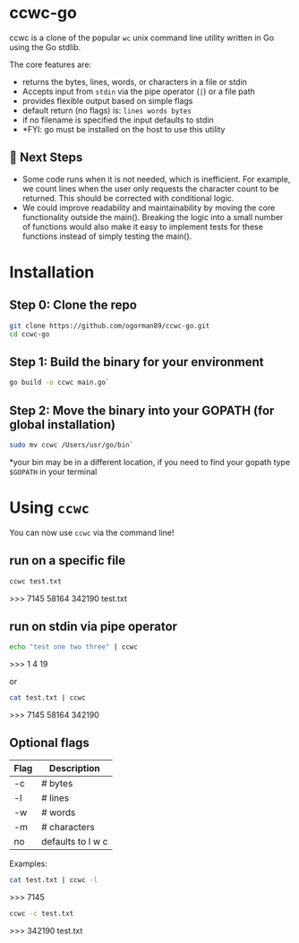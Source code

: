 # ccwc-go
ccwc is a clone of the popular `wc` unix command line utility written in Go using the Go stdlib. 

The core features are:
- returns the bytes, lines, words, or characters in a file or stdin 
- Accepts input from `stdin` via the pipe operator (`|`) or a file path
- provides flexible output based on simple flags
- default return (no flags) is: `lines words bytes`
- if no filename is specified the input defaults to stdin
- *FYI: go must be installed on the host to use this utility

## 🚧 Next Steps
- Some code runs when it is not needed, which is inefficient. For example, we count lines when the user only requests the character count to be returned. This should be corrected with conditional logic.
- We could improve readability and maintainability by moving the core functionality outside the main(). Breaking the logic into a small number of functions would also make it easy to implement tests for these functions instead of simply testing the main(). 

# Installation
## Step 0: Clone the repo
```sh
git clone https://github.com/ogorman89/ccwc-go.git
cd ccwc-go
```

## Step 1: Build the binary for your environment
```sh
go build -o ccwc main.go`
```

## Step 2: Move the binary into your GOPATH (for global installation)
```sh
sudo mv ccwc /Users/usr/go/bin`
```
*your bin may be in a different location, if you need to find your gopath type `$GOPATH` in your terminal

# Using `ccwc`
You can now use `ccwc` via the command line!

## run on a specific file
```sh
ccwc test.txt
```
\>\>\> 7145 58164 342190 test.txt

## run on stdin via pipe operator
```sh
echo "test one two three" | ccwc
```
\>\>\> 1 4 19

or

```sh
cat test.txt | ccwc
```
\>\>\> 7145 58164 342190 

## Optional flags
| Flag | Description |
|----|-------------|
| -c |	# bytes |
| -l |	# lines |
| -w |	# words |
| -m |	# characters |
| no | defaults to l w c |

Examples:

```sh
cat test.txt | ccwc -l
```
\>\>\> 7145

```sh
ccwc -c test.txt
```
\>\>\> 342190 test.txt
